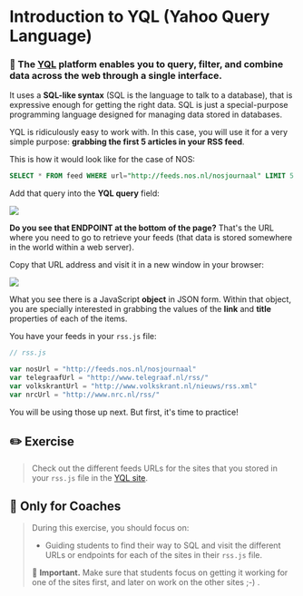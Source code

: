 # Introduction to YQL (Yahoo Query Language)

### 🌟 The [YQL](https://developer.yahoo.com/yql/) platform enables you to query, filter, and combine data across the web through a single interface.

It uses a **SQL-like syntax** (SQL is the language to talk to a database), that is expressive enough for getting the right data. SQL is just a special-purpose programming language designed for managing data stored in databases.

YQL is ridiculously easy to work with. In this case, you will use it for a very simple purpose: **grabbing the first 5 articles in your RSS feed**.

This is how it would look like for the case of NOS:

```sql
SELECT * FROM feed WHERE url="http://feeds.nos.nl/nosjournaal" LIMIT 5
```

Add that query into the **YQL query** field:

[![](http://cd.sseu.re/05-yql-01.png)](http://cd.sseu.re/05-yql-01.png)

**Do you see that ENDPOINT at the bottom of the page?** That's the URL where you need to go to retrieve your feeds (that data is stored somewhere in the world within a web server).

Copy that URL address and visit it in a new window in your browser:

[![](http://cd.sseu.re/05-yql-02.png)](http://cd.sseu.re/05-yql-02.png)

What you see there is a JavaScript **object** in JSON form. Within that object, you are specially interested in grabbing the values of the **link** and **title** properties of each of the items.

You have your feeds in your `rss.js` file:

```javascript
// rss.js

var nosUrl = "http://feeds.nos.nl/nosjournaal"
var telegraafUrl = "http://www.telegraaf.nl/rss/"
var volkskrantUrl = "http://www.volkskrant.nl/nieuws/rss.xml"
var nrcUrl = "http://www.nrc.nl/rss/"
```

You will be using those up next. But first, it's time to practice!

## ✏️ Exercise

> Check out the different feeds URLs for the sites that you stored in your `rss.js` file in the [YQL site](https://developer.yahoo.com/yql/).

## 🎩 Only for Coaches

> During this exercise, you should focus on:
>
> + Guiding students to find their way to SQL and visit the different URLs or endpoints for each of the sites in their `rss.js` file.
>
> 📍 **Important.** Make sure that students focus on getting it working for one of the sites first, and later on work on the other sites ;-) .
